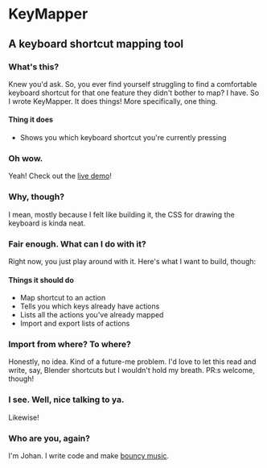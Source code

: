 # KeyMapper
## A keyboard shortcut mapping tool

### What's this?

Knew you'd ask. So, you ever find yourself struggling to find a comfortable keyboard shortcut for that one feature they didn't bother to map? I have. So I wrote KeyMapper. It does things! More specifically, one thing.

#### Thing it does

* Shows you which keyboard shortcut you're currently pressing

### Oh wow.

Yeah! Check out the [live demo](teetow.github.io/keymapper/)!

### Why, though?

I mean, mostly because I felt like building it, the CSS for drawing the keyboard is kinda neat.

### Fair enough. What can I do with it?

Right now, you just play around with it. Here's what I want to build, though:

#### Things it should do

* Map shortcut to an action
* Tells you which keys already have actions
* Lists all the actions you've already mapped
* Import and export lists of actions

### Import from where? To where?

Honestly, no idea. Kind of a future-me problem. I'd love to let this read and write, say, Blender shortcuts but I wouldn't hold my breath. PR:s welcome, though!

### I see. Well, nice talking to ya.

Likewise!

### Who are you, again?

I'm Johan. I write code and make [bouncy music](www.soundcloud.com/teetow).
